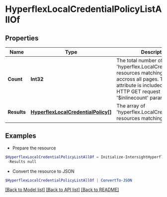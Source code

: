 # HyperflexLocalCredentialPolicyListAllOf
## Properties

Name | Type | Description | Notes
------------ | ------------- | ------------- | -------------
**Count** | **Int32** | The total number of &#39;hyperflex.LocalCredentialPolicy&#39; resources matching the request, accross all pages. The &#39;Count&#39; attribute is included when the HTTP GET request includes the &#39;$inlinecount&#39; parameter. | [optional] 
**Results** | [**HyperflexLocalCredentialPolicy[]**](HyperflexLocalCredentialPolicy.md) | The array of &#39;hyperflex.LocalCredentialPolicy&#39; resources matching the request. | [optional] 

## Examples

- Prepare the resource
```powershell
$HyperflexLocalCredentialPolicyListAllOf = Initialize-IntersightHyperflexLocalCredentialPolicyListAllOf  -Count null `
 -Results null
```

- Convert the resource to JSON
```powershell
$HyperflexLocalCredentialPolicyListAllOf | ConvertTo-JSON
```

[[Back to Model list]](../README.md#documentation-for-models) [[Back to API list]](../README.md#documentation-for-api-endpoints) [[Back to README]](../README.md)

